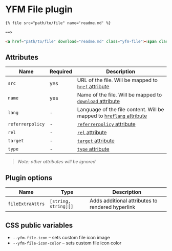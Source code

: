# YFM File plugin

```md
{% file src="path/to/file" name='readme.md' %}

==>

<a href="path/to/file" download="readme.md" class="yfm-file"><span class="yfm-file__icon"></span>readme.md</a>
```

## Attributes

| Name             | Required | Description                                                                                                                                       |
| ---------------- | -------- | ------------------------------------------------------------------------------------------------------------------------------------------------- |
| `src`            | yes      | URL of the file. Will be mapped to [`href` attribute](https://developer.mozilla.org/en-US/docs/Web/HTML/Element/a#attr-href)                      |
| `name`           | yes      | Name of the file. Will be mapped to [`download` attribute](https://developer.mozilla.org/en-US/docs/Web/HTML/Element/a#attr-download)             |
| `lang`           | -        | Language of the file content. Will be mapped to [`hreflang` attribute](https://developer.mozilla.org/en-US/docs/Web/HTML/Element/a#attr-hreflang) |
| `referrerpolicy` | -        | [`referrerpolicy` attribute](https://developer.mozilla.org/en-US/docs/Web/HTML/Element/a#attr-referrerpolicy)                                     |
| `rel`            | -        | [`rel` attribute](https://developer.mozilla.org/en-US/docs/Web/HTML/Element/a#attr-rel)                                                           |
| `target`         | -        | [`target` attribute](https://developer.mozilla.org/en-US/docs/Web/HTML/Element/a#attr-target)                                                     |
| `type`           | -        | [`type` attribute](https://developer.mozilla.org/en-US/docs/Web/HTML/Element/a#attr-type)                                                         |

> _Note: other attributes will be ignored_

## Plugin options

| Name             | Type                 | Description                                      |
| ---------------- | -------------------- | ------------------------------------------------ |
| `fileExtraAttrs` | `[string, string][]` | Adds additional attributes to rendered hyperlink |

## CSS public variables

- `--yfm-file-icon` – sets custom file icon image
- `--yfm-file-icon-color` – sets custom file icon color
